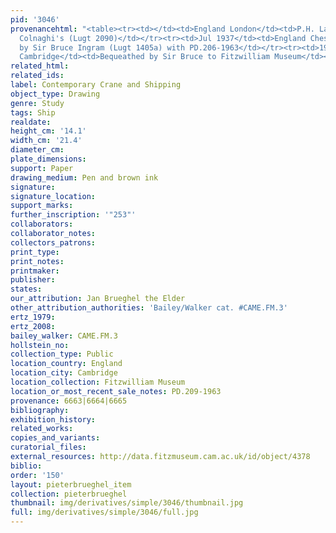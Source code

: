 ```yaml
---
pid: '3046'
provenancehtml: "<table><tr><td></td><td>England London</td><td>P.H. Lankrink with
  Colnaghi's (Lugt 2090)</td></tr><tr><td>Jul 1937</td><td>England Chesham</td><td>Bought
  by Sir Bruce Ingram (Lugt 1405a) with PD.206-1963</td></tr><tr><td>1963</td><td>England
  Cambridge</td><td>Bequeathed by Sir Bruce to Fitzwilliam Museum</td></tr></table>"
related_html:
related_ids:
label: Contemporary Crane and Shipping
object_type: Drawing
genre: Study
tags: Ship
realdate:
height_cm: '14.1'
width_cm: '21.4'
diameter_cm:
plate_dimensions:
support: Paper
drawing_medium: Pen and brown ink
signature:
signature_location:
support_marks:
further_inscription: '"253"'
collaborators:
collaborator_notes:
collectors_patrons:
print_type:
print_notes:
printmaker:
publisher:
states:
our_attribution: Jan Brueghel the Elder
other_attribution_authorities: 'Bailey/Walker cat. #CAME.FM.3'
ertz_1979:
ertz_2008:
bailey_walker: CAME.FM.3
hollstein_no:
collection_type: Public
location_country: England
location_city: Cambridge
location_collection: Fitzwilliam Museum
location_or_most_recent_sale_notes: PD.209-1963
provenance: 6663|6664|6665
bibliography:
exhibition_history:
related_works:
copies_and_variants:
curatorial_files:
external_resources: http://data.fitzmuseum.cam.ac.uk/id/object/4378
biblio:
order: '150'
layout: pieterbrueghel_item
collection: pieterbrueghel
thumbnail: img/derivatives/simple/3046/thumbnail.jpg
full: img/derivatives/simple/3046/full.jpg
---
```


